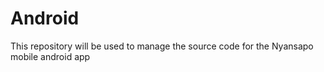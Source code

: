 # Android
This repository will be used to manage the source code for the Nyansapo mobile android app

